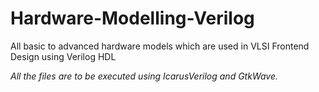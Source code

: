 # Hardware-Modelling-Verilog
All basic to advanced hardware models which are used in VLSI Frontend Design using Verilog HDL

*All the files are to be executed using IcarusVerilog and GtkWave.*

